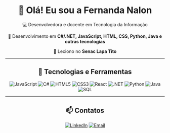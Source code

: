 <div align="center">

# 👋 Olá! Eu sou a Fernanda Nalon

💻 Desenvolvedora e docente em Tecnologia da Informação  

🎯 Desenvolvimento em **C#/.NET, JavaScript, HTML, CSS, Python, Java e outras tecnologias**  

📍 Leciono no **Senac Lapa Tito**  

---

## 🚀 Tecnologias e Ferramentas
![JavaScript](https://img.shields.io/badge/JavaScript-F7DF1E?style=for-the-badge&logo=javascript&logoColor=black)
![C#](https://img.shields.io/badge/C%23-239120?style=for-the-badge&logo=csharp&logoColor=white)
![HTML5](https://img.shields.io/badge/HTML5-E34F26?style=for-the-badge&logo=html5&logoColor=white)
![CSS3](https://img.shields.io/badge/CSS3-1572B6?style=for-the-badge&logo=css3&logoColor=white)
![React](https://img.shields.io/badge/React-20232A?style=for-the-badge&logo=react&logoColor=61DAFB)
![.NET](https://img.shields.io/badge/.NET-512BD4?style=for-the-badge&logo=dotnet&logoColor=white)
![Python](https://img.shields.io/badge/Python-3776AB?style=for-the-badge&logo=python&logoColor=white)
![Java](https://img.shields.io/badge/Java-007396?style=for-the-badge&logo=java&logoColor=white)
![SQL](https://img.shields.io/badge/SQL-4479A1?style=for-the-badge&logo=database&logoColor=white)

---

## 📫 Contatos
[![LinkedIn](https://img.shields.io/badge/LinkedIn-0A66C2?style=for-the-badge&logo=linkedin&logoColor=white)](SEU-LINKEDIN)
[![Email](https://img.shields.io/badge/Email-D14836?style=for-the-badge&logo=gmail&logoColor=white)](mailto:SEU-EMAIL)

</div>
